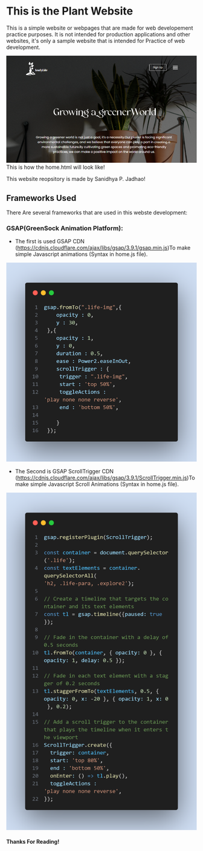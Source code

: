 # This is the Plant Website

This is a simple website or webpages that are made for web developement practice purposes. It is not intended for production applications and other websites, it's only a sample website that is intended for Practice of web development.

![It's how the home.html will look like.](Images/screenshot.png)
This is how the home.html will look like!

This website reopsitory is made by Sanidhya P. Jadhao!

## Frameworks Used

There Are several frameworks that are used in this webste development:

### GSAP(GreenSock Animation Platform):
- The first is used GSAP CDN (https://cdnjs.cloudflare.com/ajax/libs/gsap/3.9.1/gsap.min.js)To make simple Javascript animations (Syntax in home.js file).


![Code snapshot of GSAP](SnapShots/GSAP%20Syntax.png)

- The Second is GSAP ScrollTrigger CDN (https://cdnjs.cloudflare.com/ajax/libs/gsap/3.9.1/ScrollTrigger.min.js)To make simple Javascript Scroll Animations (Syntax in home.js file).


![Code snapshot of GSAP ScrollTrigger](SnapShots/GSAP%20ScrollTrigger%20Syntax.png)


#### Thanks For Reading!